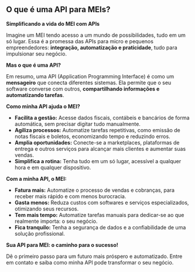 ## O que é uma API para MEIs?

**Simplificando a vida do MEI com APIs**

Imagine um MEI tendo acesso a um mundo de possibilidades, tudo em um só lugar. Essa é a promessa das APIs para micro e pequenos empreendedores: **integração, automatização e praticidade**, tudo para impulsionar seu negócio.

**Mas o que é uma API?**

Em resumo, uma API (Application Programming Interface) é como um **mensageiro** que conecta diferentes sistemas. Ela permite que o seu software converse com outros, **compartilhando informações e automatizando tarefas**.

**Como minha API ajuda o MEI?**

* **Facilita a gestão:** Acesse dados fiscais, contábeis e bancários de forma automática, sem precisar digitar tudo manualmente.
* **Agiliza processos:** Automatize tarefas repetitivas, como emissão de notas fiscais e boletos, economizando tempo e reduzindo erros.
* **Amplia oportunidades:** Conecte-se a marketplaces, plataformas de entrega e outros serviços para alcançar mais clientes e aumentar suas vendas.
* **Simplifica a rotina:** Tenha tudo em um só lugar, acessível a qualquer hora e em qualquer dispositivo.

**Com a minha API, o MEI:**

* **Fatura mais:** Automatize o processo de vendas e cobranças, para receber mais rápido e com menos burocracia.
* **Gasta menos:** Reduza custos com softwares e serviços especializados, otimizando seus recursos.
* **Tem mais tempo:** Automatize tarefas manuais para dedicar-se ao que realmente importa: o seu negócio.
* **Fica tranquilo:** Tenha a segurança de dados e a confiabilidade de uma solução profissional.

**Sua API para MEI: o caminho para o sucesso!**

Dê o primeiro passo para um futuro mais próspero e automatizado. Entre em contato e saiba como minha API pode transformar o seu negócio.
